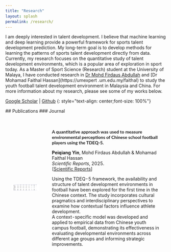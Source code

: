 ```yaml
---
title: "Research"
layout: splash
permalink: /research/
---
```

I am deeply interested in talent development. I believe that machine learning and deep learning provide a powerful framework for sports talent development prediction. My long-term goal is to develop methods for learning the patterns of sports talent development directly from data. Currently, my research focuses on the quantitative study of talent development environments, which is a popular area of exploration in sport today. As a Master of Sport Science (Research) student at the University of Malaya, I have conducted research in [Dr Mohd Firdaus Abdullah](https://umexpert.um.edu.my/firdaus-abdullah) and [Dr Mohamad Faithal Hassan](https://umexpert .um.edu.my/faithal) to study the youth football talent development environment in Malaysia and China. For more information about my research, please see some of my works below.

[Google Scholar](https://scholar.google.com/citations?hl=zh-CN&user=Gpg5CJkAAAAJ) \|
[Github](https://github.com/yinpeiqiang)
{: style="text-align: center;font-size: 100%"}


<!-- style -->
<link rel="stylesheet" href="/assets/css/styles.css">
## Publications
### Journal

<!-- New Publication: The key factors of talent development environment for campus football athletes in China -->
<table style="width:100%;border:0px;border-spacing:0px;border-collapse:separate;margin-right:auto;margin-left:auto;">
    <tbody>
      <tr>
        <td style="padding:20px;width:25%;vertical-align:middle">
          <div>
            <!-- Updated Image Path -->
            <img src='/images/tde.png' width="160">
          </div>
        </td>
        <td style="padding:20px;width:75%;vertical-align:middle">
          <p style="font-family:'Lato',Verdana,Helvetica,sans-serif; font-size:14px;font-weight:700">
            A quantitative approach was used to measure environmental perceptions of Chinese school football players using the TDEQ-5.
          </p>
          <strong>Peiqiang Yin</strong>, Mohd Firdaus Abdullah & Mohamad Faithal Hassan
          <br>
          <em>Scientific Reports</em>, 2025.
          <br>
          [<a href="https://www.nature.com/articles/s41598-025-85440-1" target="_blank" rel="noopener noreferrer">Scientific Reports</a>]
          <br>
          <p>
            Using the TDEQ-5 framework, the availability and structure of talent development environments in football have been explored for the first time in the Chinese context. The study incorporates cultural pragmatics and interdisciplinary perspectives to examine how contextual factors influence athlete development.<br>
          A context-specific model was developed and applied to empirical data from Chinese youth campus football, demonstrating its effectiveness in evaluating developmental environments across different age groups and informing strategic improvements.
          </p>
        </td>
      </tr>
    </tbody>
</table> 




<!-- ## Misc 
<table style="width:100%;border:0px;border-spacing:0px;border-collapse:separate;margin-right:auto;margin-left:auto;">
        <tbody>
           <tr bgcolor="#ffffd0"> 
          <tr>
            <td style="padding:20px;width:25%;vertical-align:middle">
              <div>
                <img src='/images/paper-images/robot-nav.png' width="160">
              </div>
            </td>
            <td style="padding:20px;width:75%;vertical-align:middle">
              <p style="font-family:'Lato',Verdana,Helvetica,sans-serif; font-size:14px;font-weight:700">
              Natural Language and Gesture Control for Robot Navigation
              </p>
              <div class="skills">
                <span class="skill">NLP</span>
                <span class="skill">gesture control</span>
                <span class="skill">navigation</span>
                <span class="skill">robotics simulation</span>
              </div>
              <a href="https://www.linkedin.com/in/ronald-baker-a978801b4/">Ronald Baker</a>,
              <strong>Zhiyuan Zhou</strong>,
              <a href="https://cs.brown.edu/people/stellex/">Stefanie Tellex</a>,
              <br>
				<em>final paper for Brown's Collaborative Robotics CS2951K</em>, Spring 2020.
              <br>
              [<a href="../pdfs/papers/nl-gesture-paper.pdf">paper</a>]
              [<a href="https://drive.google.com/file/d/1n_2syscPwRcwtKXXp40UMu6Vl1x3uDok/view?usp=sharing">demo video</a>]
              <br>
              <p>Created a pipeline that enables a robot to navigate to a destination more accurately, using pointing gestures to corroborate natural language commands.<br>
              </p>
            </td>
          </tr>
        </tbody>
</table>  -->
